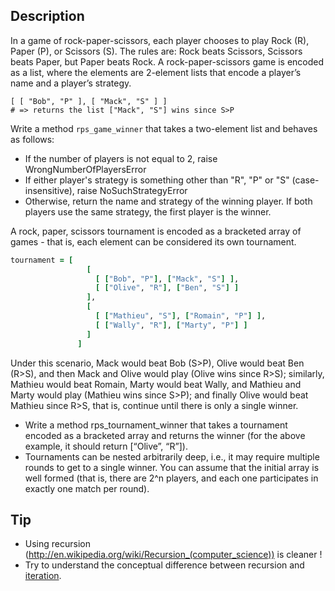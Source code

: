 ## Description
In a game of rock-paper-scissors, each player chooses to play Rock (R), Paper (P), or Scissors (S). The rules are: Rock beats Scissors, Scissors beats Paper, but Paper beats Rock. A rock-paper-scissors game is encoded as a list, where the elements are 2-element lists that encode a player’s name and a player’s strategy.
```
[ [ "Bob", "P" ], [ "Mack", "S" ] ]
# => returns the list ["Mack", "S"] wins since S>P
```

Write a method `rps_game_winner` that takes a two-element list and behaves as follows:
+ If the number of players is not equal to 2, raise WrongNumberOfPlayersError
+ If either player's strategy is something other than "R", "P" or "S" (case-insensitive), raise NoSuchStrategyError
+ Otherwise, return the name and strategy of the winning player. If both players use the same strategy, the first player is the winner.

A rock, paper, scissors tournament is encoded as a bracketed array of games - that is, each element can be considered its own tournament.
```ruby 
tournament = [
                 [
                   [ ["Bob", "P"], ["Mack", "S"] ],
                   [ ["Olive", "R"], ["Ben", "S"] ]
                 ],
                 [
                   [ ["Mathieu", "S"], ["Romain", "P"] ],
                   [ ["Wally", "R"], ["Marty", "P"] ]
                 ]
               ]
```
Under this scenario, Mack would beat Bob (S>P), Olive would beat Ben (R>S), and then Mack and Olive would play (Olive wins since R>S); similarly, Mathieu would beat Romain, Marty would beat Wally, and Mathieu and Marty would play (Mathieu wins since S>P); and finally Olive would beat Mathieu since R>S, that is, continue until there is only a single
winner.

+ Write a method rps_tournament_winner that takes a tournament encoded as a bracketed array and returns the winner (for the above example, it should return [“Olive”, “R”]).
+ Tournaments can be nested arbitrarily deep, i.e., it may require multiple rounds to get to a single winner. You can assume that the initial array is well formed (that is, there are 2^n players, and each one participates in exactly one match per round).

## Tip 
* Using recursion (http://en.wikipedia.org/wiki/Recursion_(computer_science)) is cleaner ! 
* Try to understand the conceptual difference between recursion and [iteration](http://en.wikipedia.org/wiki/Iteration#Computing).
